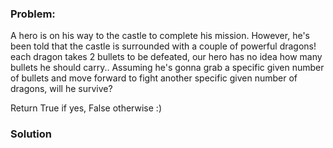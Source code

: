 ### Problem:
<p>A hero is on his way to the castle to complete his mission. However, he&apos;s been told that the castle is surrounded with a couple of powerful dragons! each dragon takes 2 bullets to be defeated, our hero has no idea how many bullets he should carry.. Assuming he&apos;s gonna grab a specific given number of bullets and move forward to fight another specific given number of dragons, will he survive?</p>
<p>Return True if yes, False otherwise :)</p>

### Solution